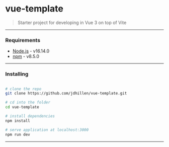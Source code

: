 # vue-template

> Starter project for developing in Vue 3 on top of Vite

---

### Requirements

- [Node.js](https://nodejs.org/en/) - v16.14.0
- [npm](https://www.npmjs.com/) - v8.5.0

---

### Installing

```bash

# clone the repo
git clone https://github.com/jdhillen/vue-template.git

# cd into the folder
cd vue-template

# install dependencies
npm install

# serve application at localhost:3000
npm run dev
```

---
